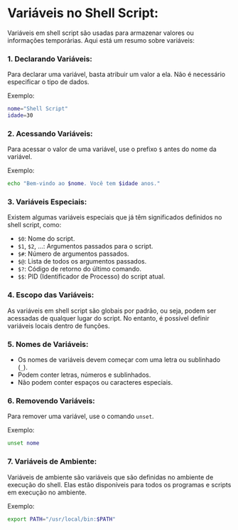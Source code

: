 # **Variáveis no Shell Script:**

Variáveis em shell script são usadas para armazenar valores ou informações temporárias. Aqui está um resumo sobre variáveis:

### 1. **Declarando Variáveis:**
   
   Para declarar uma variável, basta atribuir um valor a ela. Não é necessário especificar o tipo de dados.
   
   Exemplo:
   ```bash
   nome="Shell Script"
   idade=30
   ```

### 2. **Acessando Variáveis:**

   Para acessar o valor de uma variável, use o prefixo `$` antes do nome da variável.
   
   Exemplo:
   ```bash
   echo "Bem-vindo ao $nome. Você tem $idade anos."
   ```

### 3. **Variáveis Especiais:**

   Existem algumas variáveis especiais que já têm significados definidos no shell script, como:
   - `$0`: Nome do script.
   - `$1`, `$2`, ...: Argumentos passados para o script.
   - `$#`: Número de argumentos passados.
   - `$@`: Lista de todos os argumentos passados.
   - `$?`: Código de retorno do último comando.
   - `$$`: PID (Identificador de Processo) do script atual.

### 4. **Escopo das Variáveis:**

   As variáveis em shell script são globais por padrão, ou seja, podem ser acessadas de qualquer lugar do script. No entanto, é possível definir variáveis locais dentro de funções.

### 5. **Nomes de Variáveis:**

   - Os nomes de variáveis devem começar com uma letra ou sublinhado (`_`).
   - Podem conter letras, números e sublinhados.
   - Não podem conter espaços ou caracteres especiais.

### 6. **Removendo Variáveis:**

   Para remover uma variável, use o comando `unset`.
   
   Exemplo:
   ```bash
   unset nome
   ```

### 7. **Variáveis de Ambiente:**

   Variáveis de ambiente são variáveis que são definidas no ambiente de execução do shell. Elas estão disponíveis para todos os programas e scripts em execução no ambiente.

   Exemplo:
   ```bash
   export PATH="/usr/local/bin:$PATH"
   ```